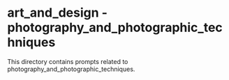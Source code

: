 # art_and_design - photography_and_photographic_techniques

This directory contains prompts related to photography_and_photographic_techniques.